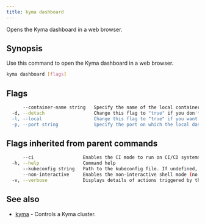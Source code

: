 ```yaml
---
title: kyma dashboard
---
```


Opens the Kyma dashboard in a web browser.

## Synopsis

Use this command to open the Kyma dashboard in a web browser.

```bash
kyma dashboard [flags]
```

## Flags

```bash
      --container-name string   Specify the name of the local container. Only works in combination with "--local". (default "busola")
  -d, --detach                  Change this flag to "true" if you don't want to follow the logs of the local container. Only works in combination with "--local".
  -l, --local                   Change this flag to "true" if you want to run the dashboard locally via Docker.
  -p, --port string             Specify the port on which the local dashboard will be exposed. Only works in combination with "--local". (default "3001")
```

## Flags inherited from parent commands

```bash
      --ci                  Enables the CI mode to run on CI/CD systems. It avoids any user interaction (such as no dialog prompts) and ensures that logs are formatted properly in log files (such as no spinners for CLI steps).
  -h, --help                Command help
      --kubeconfig string   Path to the kubeconfig file. If undefined, Kyma CLI uses the KUBECONFIG environment variable, or falls back "/$HOME/.kube/config".
      --non-interactive     Enables the non-interactive shell mode (no colorized output, no spinner)
  -v, --verbose             Displays details of actions triggered by the command.
```

## See also

* [kyma](#kyma-kyma)	 - Controls a Kyma cluster.

